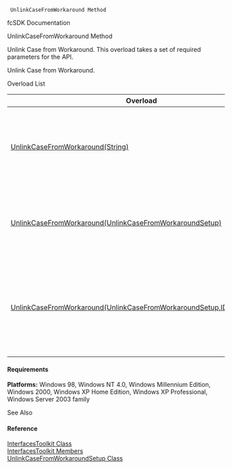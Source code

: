 ﻿     UnlinkCaseFromWorkaround Method                                                   

fcSDK Documentation

UnlinkCaseFromWorkaround Method

Unlink Case from Workaround. This overload takes a set of required parameters for the API.

Unlink Case from Workaround.

Overload List

| Overload | Description |
| --- | --- |
| [UnlinkCaseFromWorkaround(String)](FChoice.Toolkits.Clarify~FChoice.Toolkits.Clarify.Interfaces.InterfacesToolkit~UnlinkCaseFromWorkaround(String).md) | Unlink Case from Workaround. This overload takes a set of required parameters for the API.   |
| [UnlinkCaseFromWorkaround(UnlinkCaseFromWorkaroundSetup)](FChoice.Toolkits.Clarify~FChoice.Toolkits.Clarify.Interfaces.InterfacesToolkit~UnlinkCaseFromWorkaround(UnlinkCaseFromWorkaroundSetup).md) | Unlink Case from Workaround. This overload takes a setup object.   |
| [UnlinkCaseFromWorkaround(UnlinkCaseFromWorkaroundSetup,IDbTransaction)](FChoice.Toolkits.Clarify~FChoice.Toolkits.Clarify.Interfaces.InterfacesToolkit~UnlinkCaseFromWorkaround(UnlinkCaseFromWorkaroundSetup,IDbTransaction).md) | Unlink Case from Workaround. This overload takes a setup object and a database transaction.   |

#### Requirements

**Platforms:** Windows 98, Windows NT 4.0, Windows Millennium Edition, Windows 2000, Windows XP Home Edition, Windows XP Professional, Windows Server 2003 family

See Also

#### Reference

[InterfacesToolkit Class](FChoice.Toolkits.Clarify~FChoice.Toolkits.Clarify.Interfaces.InterfacesToolkit.md)  
[InterfacesToolkit Members](FChoice.Toolkits.Clarify~FChoice.Toolkits.Clarify.Interfaces.InterfacesToolkit_members.md)  
[UnlinkCaseFromWorkaroundSetup Class](FChoice.Toolkits.Clarify~FChoice.Toolkits.Clarify.Interfaces.UnlinkCaseFromWorkaroundSetup.md)